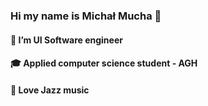 ### Hi my name is Michał Mucha 👋

#### 🌱 I’m UI Software engineer
#### 🎓 Applied computer science student - AGH
#### 🎷 Love Jazz music

